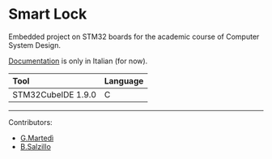 # Smart Lock
Embedded project on STM32 boards for the academic course of Computer System Design.

[Documentation](https://github.com/gae-m/SmartLock/blob/main/Smart%20Lock.pdf) is only in Italian (for now).

|Tool|Language|
|:---|:---|
|STM32CubeIDE 1.9.0|C|

---

Contributors:
- [G.Martedì](https://github.com/gae-m)
- [B.Salzillo](https://github.com/bise97)
